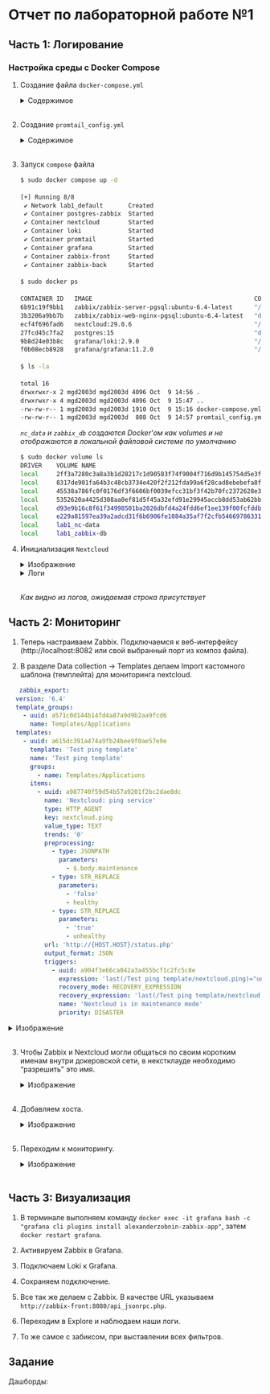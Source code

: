 # Отчет по лабораторной работе №1

 ## Часть 1: Логирование

 ### Настройка среды с Docker Compose

1. Создание файла `docker-compose.yml`
    <details>
    <summary>Содержимое</summary>

    ```yml
    services:
    nextcloud:
        image: nextcloud:29.0.6
        container_name: nextcloud
        ports:
        - "8080:80"
        volumes:
        - nc-data:/var/www/html/data

    loki:
        image: grafana/loki:2.9.0
        container_name: loki
        ports:
        - "3100:3100"
        command: -config.file=/etc/loki/local-config.yaml

    promtail:
        image: grafana/promtail:2.9.0
        container_name: promtail
        volumes:
        - nc-data:/opt/nc_data
        - ./promtail_config.yml:/etc/promtail/config.yml
        command: -config.file=/etc/promtail/config.yml

    grafana:
        image: grafana/grafana:11.2.0
        container_name: grafana
        environment:
        - GF_PATHS_PROVISIONING=/etc/grafana/provisioning
        - GF_AUTH_ANONYMOUS_ENABLED=true
        - GF_AUTH_ANONYMOUS_ORG_ROLE=Admin
        command: /run.sh
        ports:
        - "3000:3000"

    postgres-zabbix:
        image: postgres:15
        container_name: postgres-zabbix
        environment:
        POSTGRES_USER: zabbix
        POSTGRES_PASSWORD: zabbix
        POSTGRES_DB: zabbix
        volumes:
        - zabbix-db:/var/lib/postgresql/data
        healthcheck:
        test: ["CMD", "pg_isready", "-U", "zabbix"]
        interval: 10s
        retries: 5
        start_period: 5s

    zabbix-server:
        image: zabbix/zabbix-server-pgsql:ubuntu-6.4-latest
        container_name: zabbix-back
        ports:
        - "10051:10051"
        depends_on:
        - postgres-zabbix
        environment:
        POSTGRES_USER: zabbix
        POSTGRES_PASSWORD: zabbix
        POSTGRES_DB: zabbix
        DB_SERVER_HOST: postgres-zabbix

    zabbix-web-nginx-pgsql:
        image: zabbix/zabbix-web-nginx-pgsql:ubuntu-6.4-latest
        container_name: zabbix-front
        ports:
        - "8082:8080"
        depends_on:
        - postgres-zabbix
        environment:
        POSTGRES_USER: zabbix
        POSTGRES_PASSWORD: zabbix
        POSTGRES_DB: zabbix
        DB_SERVER_HOST: postgres-zabbix
        ZBX_SERVER_HOST: zabbix-back

    volumes:
    nc-data:
    zabbix-db:
    ```

    </details><br>

2. Создание `promtail_config.yml`
    <details>
    <summary>Содержимое</summary>

    ```yml
    server:
    http_listen_port: 9080
    grpc_listen_port: 0
    positions:
    filename: /tmp/positions.yaml
    clients:
    - url: http://loki:3100/loki/api/v1/push # адрес Loki, куда будут слаться логи
    scrape_configs:
    - job_name: system # любое имя
    static_configs:
    - targets:
    - localhost # т.к. монтируем папку с логами прямо в контейнер Loki, он собирает логи со своей локальной файловой системы
    labels:
    job: nextcloud_logs # любое имя, по этому полю будет осуществляться индексирование
    __path__: /opt/nc_data/*.log # необязательно указывать полный путь, главное сказать где искать log файлы
    ```

    </details><br>

1. Запуск `compose` файла
   ```bash
   $ sudo docker compose up -d

   [+] Running 8/8
    ✔ Network lab1_default       Created                                      0.1s 
    ✔ Container postgres-zabbix  Started                                      1.8s 
    ✔ Container nextcloud        Started                                      1.8s 
    ✔ Container loki             Started                                      1.5s 
    ✔ Container promtail         Started                                      1.9s 
    ✔ Container grafana          Started                                      1.5s 
    ✔ Container zabbix-front     Started                                      4.1s 
    ✔ Container zabbix-back      Started                                      3.9s 

   $ sudo docker ps

   CONTAINER ID   IMAGE                                             COMMAND                  CREATED         STATUS                   PORTS                                                   NAMES
   6b91c19f9bb1   zabbix/zabbix-server-pgsql:ubuntu-6.4-latest      "/usr/bin/tini -- /u…"   2 minutes ago   Up 2 minutes             0.0.0.0:10051->10051/tcp, :::10051->10051/tcp           zabbix-back
   3b3206a9bb7b   zabbix/zabbix-web-nginx-pgsql:ubuntu-6.4-latest   "docker-entrypoint.sh"   2 minutes ago   Up 2 minutes             8443/tcp, 0.0.0.0:8082->8080/tcp, [::]:8082->8080/tcp   zabbix-front
   ecf4f696fad6   nextcloud:29.0.6                                  "/entrypoint.sh apac…"   2 minutes ago   Up 2 minutes             0.0.0.0:8080->80/tcp, [::]:8080->80/tcp                 nextcloud
   27fcd45c7fa2   postgres:15                                       "docker-entrypoint.s…"   2 minutes ago   Up 2 minutes (healthy)   5432/tcp                                                postgres-zabbix
   9b8d24e03b8c   grafana/loki:2.9.0                                "/usr/bin/loki -conf…"   2 minutes ago   Up 2 minutes             0.0.0.0:3100->3100/tcp, :::3100->3100/tcp               loki
   f0b08ecb8928   grafana/grafana:11.2.0                            "/run.sh /run.sh"        2 minutes ago   Up 2 minutes             0.0.0.0:3000->3000/tcp, :::3000->3000/tcp               grafana

   $ ls -la

   total 16
   drwxrwxr-x 2 mgd2003d mgd2003d 4096 Oct  9 14:56 .
   drwxrwxr-x 4 mgd2003d mgd2003d 4096 Oct  9 15:47 ..
   -rw-rw-r-- 1 mgd2003d mgd2003d 1910 Oct  9 15:16 docker-compose.yml
   -rw-rw-r-- 1 mgd2003d mgd2003d  808 Oct  9 14:57 promtail_config.yml

   ```

   *`nc_data` и `zabbix_db` создаются Docker'ом как volumes и не отображаются в локальной файловой системе по умолчанию*

   ```bash
   $ sudo docker volume ls
   DRIVER    VOLUME NAME
   local     2ff3a7280c3a8a3b1d28217c1d90583f74f9004f716d9b145754d5e3fdcf8e90
   local     8317de901fa64b3c48cb3734e420f2f212fda99a6f28cad8ebebefa8fa6c9323
   local     45538a786fc0f0176df3f6606bf0039efcc31bf3f42b70fc2372628e3a7d2c7f
   local     5352620a4425d308aa0ef81d5f45a32efd91e29945accb8dd53ab62bb02ba915
   local     d93e9b16c8f61f34998501ba2026dbfd4a24fdd6ef1ee139f00fcfddb5433188
   local     e229a81597ea39a2adcd31f6b6906fe1084a35af7f2cfb54669786331a03cf04
   local     lab1_nc-data
   local     lab1_zabbix-db

   ```
4. Инициализация `Nextcloud`
    <details>
    <summary>Изображение</summary>

    ![браузер](images/img1.png)
    </details>



    <details>

    <summary>Логи</summary>

    ```bash
    $ sudo docker logs promtail
    level=info ts=2024-10-09T16:07:27.317250063Z caller=promtail.go:133 msg="Reloading configuration file" md5sum=2c8ba9ad5647669e9f64bdad5fed7eae
    level=info ts=2024-10-09T16:07:27.320747938Z caller=server.go:322 http=[::]:9080 grpc=[::]:38851 msg="server listening on addresses"
    level=info ts=2024-10-09T16:07:27.335082334Z caller=main.go:174 msg="Starting Promtail" version="(version=2.9.0, branch=HEAD, revision=2feb64f69)"
    level=warn ts=2024-10-09T16:07:27.335157306Z caller=promtail.go:263 msg="enable watchConfig"
    level=info ts=2024-10-09T16:07:32.322656725Z caller=filetargetmanager.go:361 msg="Adding target" key="/opt/nc_data/*.log:{job=\"nextcloud_logs\"}"
    level=info ts=2024-10-09T16:07:52.324776867Z caller=filetarget.go:313 msg="watching new directory" directory=/opt/nc_data
    level=info ts=2024-10-09T16:07:52.324924594Z caller=tailer.go:145 component=tailer msg="tail routine: started" path=/opt/nc_data/nextcloud.log
    ts=2024-10-09T16:07:52.325342587Z caller=log.go:168 level=info msg="Seeked /opt/nc_data/nextcloud.log - &{Offset:0 Whence:0}"
    level=info ts=2024-10-09T16:08:08.795876082Z caller=filetargetmanager.go:181 msg="received file watcher event" name=/opt/nc_data/htaccesstest.txt op=CREATE
    level=info ts=2024-10-09T16:08:09.933028974Z caller=filetargetmanager.go:181 msg="received file watcher event" name=/opt/nc_data/htaccesstest.txt op=CREATE
    level=info ts=2024-10-09T16:08:11.237982762Z caller=filetargetmanager.go:181 msg="received file watcher event" name=/opt/nc_data/htaccesstest.txt op=CREATE
    level=info ts=2024-10-09T16:08:12.232210628Z caller=filetargetmanager.go:181 msg="received file watcher event" name=/opt/nc_data/htaccesstest.txt op=CREATE
    level=info ts=2024-10-09T16:08:12.241750814Z caller=filetargetmanager.go:181 msg="received file watcher event" name=/opt/nc_data/owncloud.db op=CREATE
    level=info ts=2024-10-09T16:08:12.248563411Z caller=filetargetmanager.go:181 msg="received file watcher event" name=/opt/nc_data/owncloud.db-journal op=CREATE
    level=info ts=2024-10-09T16:08:12.251760771Z caller=filetargetmanager.go:181 msg="received file watcher event" name=/opt/nc_data/owncloud.db-wal op=CREATE
    level=info ts=2024-10-09T16:08:12.25180699Z caller=filetargetmanager.go:181 msg="received file watcher event" name=/opt/nc_data/owncloud.db-shm op=CREATE
    level=info ts=2024-10-09T16:08:13.283240092Z caller=filetargetmanager.go:181 msg="received file watcher event" name=/opt/nc_data/htaccesstest.txt op=CREATE
    level=info ts=2024-10-09T16:08:15.712192361Z caller=filetargetmanager.go:181 msg="received file watcher event" name=/opt/nc_data/.ocdata op=CREATE
    level=info ts=2024-10-09T16:08:16.179255097Z caller=filetargetmanager.go:181 msg="received file watcher event" name=/opt/nc_data/admin op=CREATE
    level=info ts=2024-10-09T16:08:34.460022768Z caller=filetargetmanager.go:181 msg="received file watcher event" name=/opt/nc_data/owncloud.db-wal op=CREATE
    level=info ts=2024-10-09T16:08:34.460176421Z caller=filetargetmanager.go:181 msg="received file watcher event" name=/opt/nc_data/owncloud.db-shm op=CREATE
    level=info ts=2024-10-09T16:08:34.593569675Z caller=filetargetmanager.go:181 msg="received file watcher event" name=/opt/nc_data/appdata_ocredlboee6x op=CREATE
    level=info ts=2024-10-09T16:08:35.43560809Z caller=filetargetmanager.go:181 msg="received file watcher event" name=/opt/nc_data/owncloud.db-wal op=CREATE
    level=info ts=2024-10-09T16:08:35.435656063Z caller=filetargetmanager.go:181 msg="received file watcher event" name=/opt/nc_data/owncloud.db-shm op=CREATE
    ```

    </details><br>

    *Как видно из логов, ожидаемая строка присутствует*


 ## Часть 2: Мониторинг
 
1. Теперь настраиваем Zabbix. Подключаемся к веб-интерфейсу (http://localhost:8082 или свой выбранный порт из композ файла).

2. В разделе Data collection → Templates делаем Import кастомного шаблона (темплейта) для мониторинга nextcloud.
```yml
   zabbix_export:
  version: '6.4'
  template_groups:
    - uuid: a571c0d144b14fd4a87a9d9b2aa9fcd6
      name: Templates/Applications
  templates:
    - uuid: a615dc391a474a9fb24bee9f0ae57e9e
      template: 'Test ping template'
      name: 'Test ping template'
      groups:
        - name: Templates/Applications
      items:
        - uuid: a987740f59d54b57a9201f2bc2dae8dc
          name: 'Nextcloud: ping service'
          type: HTTP_AGENT
          key: nextcloud.ping
          value_type: TEXT
          trends: '0'
          preprocessing:
            - type: JSONPATH
              parameters:
                - $.body.maintenance
            - type: STR_REPLACE
              parameters:
                - 'false'
                - healthy
            - type: STR_REPLACE
              parameters:
                - 'true'
                - unhealthy
          url: 'http://{HOST.HOST}/status.php'
          output_format: JSON
          triggers:
            - uuid: a904f3e66ca042a3a455bcf1c2fc5c8e
              expression: 'last(/Test ping template/nextcloud.ping)="unhealthy"'
              recovery_mode: RECOVERY_EXPRESSION
              recovery_expression: 'last(/Test ping template/nextcloud.ping)="healthy"'
              name: 'Nextcloud is in maintenance mode'
              priority: DISASTER
```

   <details>
   <summary>Изображение</summary>

   ![браузер](images/1.png)
   </details><br>

3. Чтобы Zabbix и Nextcloud могли общаться по своим коротким именам внутри докеровской сети, в некстклауде необходимо “разрешить” это имя.
    <details>
    <summary>Изображение</summary>

    ![браузер](images/2.png)
    </details><br>

4. Добавляем хоста.
    <details>
    <summary>Изображение</summary>

    ![браузер](images/3.png)
    </details><br>
    
5. Переходим к мониторингу.
    <details>
    <summary>Изображение</summary>

    ![браузер](images/4.png)
    </details><br>


 ## Часть 3: Визуализация

1. В терминале выполняем команду `docker exec -it grafana bash -c "grafana cli plugins install alexanderzobnin-zabbix-app"`, затем `docker restart grafana`.

2. Активируем Zabbix в Grafana.

3. Подключаем Loki к Grafana.

4. Сохраняем подключение.

5. Все так же делаем с Zabbix. В качестве URL указываем `http://zabbix-front:8080/api_jsonrpc.php`.

6. Переходим в Explore и наблюдаем наши логи.

7. То же самое с забиксом, при выставлении всех фильтров.


 ## Задание

Дашборды:
